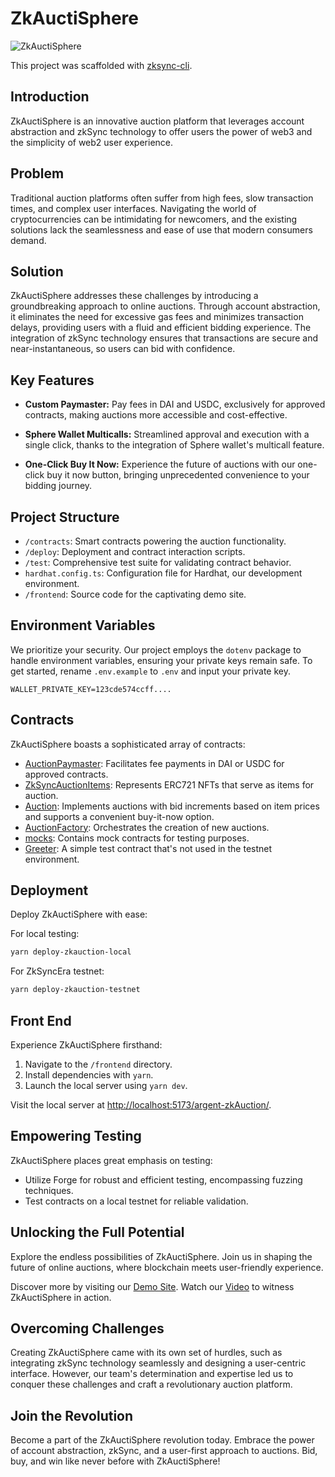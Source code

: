 
# ZkAuctiSphere

![ZkAuctiSphere](https://github.com/samar19/pic-/blob/master/purple%20monogram%20studio%20logo.png)

This project was scaffolded with [zksync-cli](https://github.com/matter-labs/zksync-cli).

## Introduction

ZkAuctiSphere is an innovative auction platform that leverages account abstraction and zkSync technology to offer users the power of web3 and the simplicity of web2 user experience.

## Problem

Traditional auction platforms often suffer from high fees, slow transaction times, and complex user interfaces. Navigating the world of cryptocurrencies can be intimidating for newcomers, and the existing solutions lack the seamlessness and ease of use that modern consumers demand.

## Solution

ZkAuctiSphere addresses these challenges by introducing a groundbreaking approach to online auctions. Through account abstraction, it eliminates the need for excessive gas fees and minimizes transaction delays, providing users with a fluid and efficient bidding experience. The integration of zkSync technology ensures that transactions are secure and near-instantaneous, so users can bid with confidence.

## Key Features

- **Custom Paymaster:** Pay fees in DAI and USDC, exclusively for approved contracts, making auctions more accessible and cost-effective.

- **Sphere Wallet Multicalls:** Streamlined approval and execution with a single click, thanks to the integration of Sphere wallet's multicall feature.

- **One-Click Buy It Now:** Experience the future of auctions with our one-click buy it now button, bringing unprecedented convenience to your bidding journey.

## Project Structure

- `/contracts`: Smart contracts powering the auction functionality.
- `/deploy`: Deployment and contract interaction scripts.
- `/test`: Comprehensive test suite for validating contract behavior.
- `hardhat.config.ts`: Configuration file for Hardhat, our development environment.
- `/frontend`: Source code for the captivating demo site.

## Environment Variables

We prioritize your security. Our project employs the `dotenv` package to handle environment variables, ensuring your private keys remain safe. To get started, rename `.env.example` to `.env` and input your private key.

```env
WALLET_PRIVATE_KEY=123cde574ccff....
```

## Contracts

ZkAuctiSphere boasts a sophisticated array of contracts:

- [AuctionPaymaster](./contracts/AuctionPaymaster.sol): Facilitates fee payments in DAI or USDC for approved contracts.
- [ZkSyncAuctionItems](./contracts/AuctionItems.sol): Represents ERC721 NFTs that serve as items for auction.
- [Auction](./contracts/Auction.sol): Implements auctions with bid increments based on item prices and supports a convenient buy-it-now option.
- [AuctionFactory](./contracts/AuctionFactory.sol): Orchestrates the creation of new auctions.
- [mocks](./contracts/mocks/): Contains mock contracts for testing purposes.
- [Greeter](./contracts/Greeter.sol): A simple test contract that's not used in the testnet environment.

## Deployment

Deploy ZkAuctiSphere with ease:

For local testing:

```bash
yarn deploy-zkauction-local
```

For ZkSyncEra testnet:

```bash
yarn deploy-zkauction-testnet
```

## Front End

Experience ZkAuctiSphere firsthand:

1. Navigate to the `/frontend` directory.
2. Install dependencies with `yarn`.
3. Launch the local server using `yarn dev`.

Visit the local server at [http://localhost:5173/argent-zkAuction/](http://localhost:5173/argent-zkAuction/).

## Empowering Testing

ZkAuctiSphere places great emphasis on testing:

- Utilize Forge for robust and efficient testing, encompassing fuzzing techniques.
- Test contracts on a local testnet for reliable validation.

## Unlocking the Full Potential

Explore the endless possibilities of ZkAuctiSphere. Join us in shaping the future of online auctions, where blockchain meets user-friendly experience.

Discover more by visiting our [Demo Site](). Watch our [Video]() to witness ZkAuctiSphere in action.

## Overcoming Challenges

Creating ZkAuctiSphere came with its own set of hurdles, such as integrating zkSync technology seamlessly and designing a user-centric interface. However, our team's determination and expertise led us to conquer these challenges and craft a revolutionary auction platform.

## Join the Revolution

Become a part of the ZkAuctiSphere revolution today. Embrace the power of account abstraction, zkSync, and a user-first approach to auctions. Bid, buy, and win like never before with ZkAuctiSphere!
```

